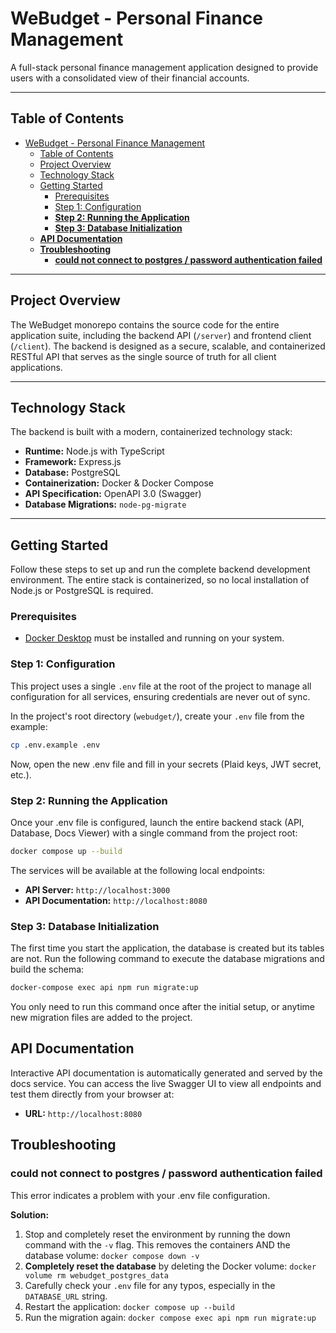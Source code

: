 # WeBudget - Personal Finance Management

A full-stack personal finance management application designed to provide users with a consolidated view of their financial accounts.

<!--
[![Build Status](...)]()
[![Code Coverage](...)]()
[![License: MIT](...)]()
-->

---

## Table of Contents

- [WeBudget - Personal Finance Management](#webudget---personal-finance-management)
  - [Table of Contents](#table-of-contents)
  - [Project Overview](#project-overview)
  - [Technology Stack](#technology-stack)
  - [Getting Started](#getting-started)
    - [Prerequisites](#prerequisites)
    - [Step 1: Configuration](#step-1-configuration)
    - [**Step 2: Running the Application**](#step-2-running-the-application)
    - [**Step 3: Database Initialization**](#step-3-database-initialization)
  - [**API Documentation**](#api-documentation)
  - [**Troubleshooting**](#troubleshooting)
    - [**could not connect to postgres / password authentication failed**](#could-not-connect-to-postgres--password-authentication-failed)

---

## Project Overview

The WeBudget monorepo contains the source code for the entire application suite, including the backend API (`/server`) and frontend client (`/client`). The backend is designed as a secure, scalable, and containerized RESTful API that serves as the single source of truth for all client applications.

---

## Technology Stack

The backend is built with a modern, containerized technology stack:

-   **Runtime:** Node.js with TypeScript
-   **Framework:** Express.js
-   **Database:** PostgreSQL
-   **Containerization:** Docker & Docker Compose
-   **API Specification:** OpenAPI 3.0 (Swagger)
-   **Database Migrations:** `node-pg-migrate`

---

## Getting Started

Follow these steps to set up and run the complete backend development environment. The entire stack is containerized, so no local installation of Node.js or PostgreSQL is required.

### Prerequisites

-   [Docker Desktop](https://www.docker.com/products/docker-desktop/) must be installed and running on your system.

### Step 1: Configuration

This project uses a single `.env` file at the root of the project to manage all configuration for all services, ensuring credentials are never out of sync.

In the project's root directory (`webudget/`), create your `.env` file from the example:

```bash
cp .env.example .env
```

Now, open the new .env file and fill in your secrets (Plaid keys, JWT secret, etc.).

### **Step 2: Running the Application**

Once your .env file is configured, launch the entire backend stack (API, Database, Docs Viewer) with a single command from the project root:

```bash
docker compose up --build
```

The services will be available at the following local endpoints:

* **API Server:** `http://localhost:3000`
* **API Documentation:** `http://localhost:8080`

### **Step 3: Database Initialization**

The first time you start the application, the database is created but its tables are not. Run the following command to execute the database migrations and build the schema:

```bash
docker-compose exec api npm run migrate:up
```

You only need to run this command once after the initial setup, or anytime new migration files are added to the project.

## **API Documentation**

Interactive API documentation is automatically generated and served by the docs service. You can access the live Swagger UI to view all endpoints and test them directly from your browser at:

* **URL:** `http://localhost:8080`

## **Troubleshooting**

### **could not connect to postgres / password authentication failed**

This error indicates a problem with your .env file configuration.

**Solution:**

1. Stop and completely reset the environment by running the down command with the `-v` flag. This removes the containers AND the database volume: `docker compose down -v`  
2. **Completely reset the database** by deleting the Docker volume: `docker volume rm webudget_postgres_data`  
3. Carefully check your `.env` file for any typos, especially in the `DATABASE_URL` string.  
4. Restart the application: `docker compose up --build`
5. Run the migration again: `docker compose exec api npm run migrate:up`